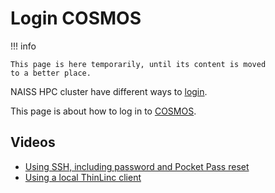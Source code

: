 # Login COSMOS

!!! info

    This page is here temporarily, until its content is moved
    to a better place.

NAISS HPC cluster have different ways to [login](login.md).

This page is about how to log in to [COSMOS](cosmos.md).

## Videos

- [Using SSH, including password and Pocket Pass reset](https://youtu.be/sMsenzWERTg)
- [Using a local ThinLinc client](https://youtu.be/wn7TgElj_Ng)

